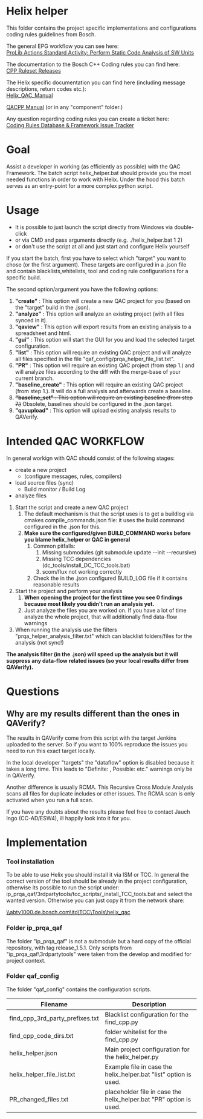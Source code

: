 # Helix helper

This folder contains the project specific implementations and configurations coding rules guidelines from Bosch.

The general EPG workflow you can see here: <br>
[ProLib Actions Standard Activity: Perform Static Code Analysis of SW Units](http://abt-prolib.de.bosch.com:8080/pkit/go/process/element.do?elementType=Activity&elementName=Product+Engineering%7CTest%7CSW+Unit+Verification+%28SW_UVE%29%7CPerform+Static+Code+Analysis+of+SW+Units&projectName=proCCess+library%7CDAS)

The documentation to the Bosch C++ Coding rules you can find here: <br>
[CPP Ruleset Releases](https://inside-docupedia.bosch.com/confluence/display/daprocess/CPP+Ruleset+Releases)


The Helix specific documentation you can find here (including message descriptions, return codes etc.): <br>
[Helix_QAC_Manual](C:\TCC\Tools\helix_qac\2019.2_WIN64\common\doc-en_US\manual\pdf\Helix_QAC_Manual.pdf)

[QACPP Manual](C:\TCC\Tools\helix_qac\2019.2_WIN64\components\qacpp-4.5.0\doc-en_US\component_manual\pdf\qacpp-manual.pdf) (or in any "component" folder.)


Any question regarding coding rules you can create a ticket here:<br>
[Coding Rules Database & Framework Issue Tracker](https://rb-tracker.bosch.com/tracker/projects/CDF/issues)

# Goal
Assist a developer in working (as efficiently as possible) with the QAC Framework. The batch script helix_helper.bat should provide you the most needed functions in order to work with Helix. Under the hood this batch serves as an entry-point for a more complex python script.


# Usage

- It is possible to just launch the script directly from Windows via double-click
- or via CMD and pass arguments directly (e.g. ./helix_helper.bat 1 2)
- or don't use the script at all and just start and configure Helix yourself

If you start the batch, first you have to select which "target" you want to chose (or the first argument). These targets are configured in a .json file and contain blacklists,whitelists, tool and coding rule configurations for a specific build. 

The second option/argument you have the following options:
1. **"create"** : This option will create a new QAC project for you (based on the "target" build in the .json).
2. **"analyze"** : This option will analyze an existing project (with all files synced in it).
3. **"qaview"** : This option will export results from an existing analysis to a spreadsheet and html.
4. **"gui"** : This option will start the GUI for you and load the selected target configuration.
5. **"list"** : This option will require an existing QAC project and will analyze all files specified in the file "qaf_config/prqa_helper_file_list.txt".
6. **"PR"** : This option will require an existing QAC project (from step 1.) and will analyze files according to the diff with the merge-base of your current branch.
7. **"baseline_create"** : This option will require an existing QAC project (from step 1.). It will do a full analysis and afterwards create a baseline.
8. ~~**"baseline_set"** : This option will require an existing baseline (from step 7.)~~ Obsolete, baselines should be configured in the .json target.
9. **"qavupload"** : This option will upload existing analysis results to QAVerify.


# Intended QAC WORKFLOW
In general workign with QAC should consist of the following stages:

- create a new project 
  - (configure messages, rules, compilers)
- load source files (sync)
  - Build monitor / Build Log
- analyze files

1. Start the script and create a new QAC project
   1.  The default mechanism is that the script uses is to get a buildlog via cmakes compile_commands.json file: it uses the build command configured in the .json for this.
   2.  **Make sure the configured/given BUILD_COMMAND works before you blame helix_helper or QAC in general**
       1. Common pitfalls:
          1. Missing submodules (git submodule update --init --recursive)
          2. Missing TCC dependencies (dc_tools/install_DC_TCC_tools.bat)
          3. scom/flux not working correctly
       2. Check the in the .json configured BUILD_LOG file if it contains reasonable results
2. Start the project and perform your analysis
   1. **When opening the project for the first time you see 0 findings because most likely you didn't run an analysis yet.**
   2. Just analyze the files you are worked on. If you have a lot of time analyze the whole project, that will additionally find data-flow warnings
3. When running the analysis use the filters "prqa_helper_analysis_filter.txt" which can blacklist folders/files for the analysis (not sync!)

**The analysis filter (in the .json) will speed up the analysis but it will suppress any data-flow related issues (so your local results differ from QAVerify).**


# Questions

## Why are my results different than the ones in QAVerify?
The results in QAVerify come from this script with the target Jenkins uploaded to the server.
So if you want to 100% reproduce the issues you need to run this exact target locally.

In the local developer "targets" the "dataflow" option is disabled because it takes a long time. This leads to "Definite: , Possible: etc." warnings only be in QAVerify.

Another difference is usually RCMA. This Recursive Cross Module Analysis scans all files for duplicate includes or other issues. The RCMA scan is only activated when you run a full scan.


If you have any doubts about the results please feel free to contact Jauch Ingo (CC-AD/ESW4), ill happily look into it for you.


# Implementation

### Tool installation
To be able to use Helix you should install it via ISM or TCC.
In general the correct version of the tool should be already in the project configuration, otherwise its possible to run the script under: ip_prqa_qaf/3rdpartytools/tcc_scripts/_install_TCC_tools.bat and select the wanted version.
Otherwise you can just copy it from the network share:

[\\\\abtv1000.de.bosch.com\ito\TCC\Tools\helix_qac]([\\\\abtv1000.de.bosch.com\ito\TCC\Tools\helix_qac](file://abtv1000.de.bosch.com/ito/TCC/Tools/helix_qac))

### Folder ip_prqa_qaf
The folder "ip_prqa_qaf" is not a submodule but a hard copy of the official repository, with tag release_1.5.1.
Only scripts from "ip_prqa_qaf\3rdpartytools" were taken from the develop and modified for project context.

### Folder qaf_config
The folder "qaf_config" contains the configuration scripts.

|Filename|Description|
|-|-|
|find_cpp_3rd_party_prefixes.txt|Blacklist configuration for the find_cpp.py|
|find_cpp_code_dirs.txt|folder whitelist for the find_cpp.py|
|helix_helper.json|Main project configuration for the helix_helper.py|
|helix_helper_file_list.txt|Example file in case the helix_helper.bat "list" option is used.|
|PR_changed_files.txt|placeholder file in case the helix_helper.bat "PR" option is used.|